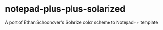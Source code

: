 notepad-plus-plus-solarized
===========================

A port of Ethan Schoonover's Solarize color scheme to Notepad++ template